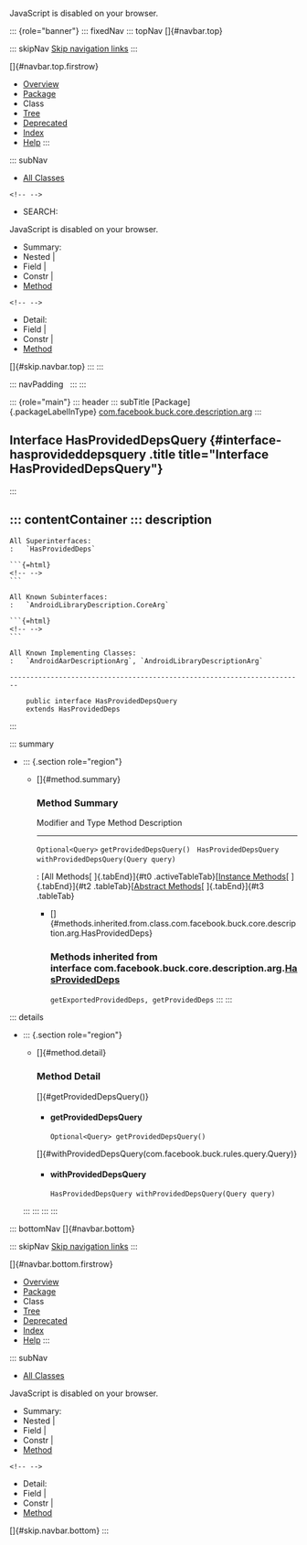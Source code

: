 <div>

JavaScript is disabled on your browser.

</div>

::: {role="banner"}
::: fixedNav
::: topNav
[]{#navbar.top}

::: skipNav
[Skip navigation links](#skip.navbar.top "Skip navigation links")
:::

[]{#navbar.top.firstrow}

-   [Overview](../../../../../../index.html)
-   [Package](package-summary.html)
-   Class
-   [Tree](package-tree.html)
-   [Deprecated](../../../../../../deprecated-list.html)
-   [Index](../../../../../../index-all.html)
-   [Help](../../../../../../help-doc.html)
:::

::: subNav
-   [All Classes](../../../../../../allclasses.html)

```{=html}
<!-- -->
```
-   SEARCH:

<div>

<div>

JavaScript is disabled on your browser.

</div>

</div>

<div>

-   Summary: 
-   Nested \| 
-   Field \| 
-   Constr \| 
-   [Method](#method.summary)

```{=html}
<!-- -->
```
-   Detail: 
-   Field \| 
-   Constr \| 
-   [Method](#method.detail)

</div>

[]{#skip.navbar.top}
:::
:::

::: navPadding
 
:::
:::

::: {role="main"}
::: header
::: subTitle
[Package]{.packageLabelInType} [com.facebook.buck.core.description.arg](package-summary.html)
:::

## Interface HasProvidedDepsQuery {#interface-hasprovideddepsquery .title title="Interface HasProvidedDepsQuery"}
:::

::: contentContainer
::: description
-   

    All Superinterfaces:
    :   `HasProvidedDeps`

    ```{=html}
    <!-- -->
    ```

    All Known Subinterfaces:
    :   `AndroidLibraryDescription.CoreArg`

    ```{=html}
    <!-- -->
    ```

    All Known Implementing Classes:
    :   `AndroidAarDescriptionArg`, `AndroidLibraryDescriptionArg`

    ------------------------------------------------------------------------

        public interface HasProvidedDepsQuery
        extends HasProvidedDeps
:::

::: summary
-   ::: {.section role="region"}
    -   []{#method.summary}

        ### Method Summary

          Modifier and Type        Method                                 Description
          ------------------------ -------------------------------------- -------------
          `Optional<Query>`        `getProvidedDepsQuery()`                
          `HasProvidedDepsQuery`   `withProvidedDepsQuery​(Query query)`    

          : [All Methods[ ]{.tabEnd}]{#t0 .activeTableTab}[[Instance
          Methods](javascript:show(2);)[ ]{.tabEnd}]{#t2
          .tableTab}[[Abstract
          Methods](javascript:show(4);)[ ]{.tabEnd}]{#t3 .tableTab}

        -   []{#methods.inherited.from.class.com.facebook.buck.core.description.arg.HasProvidedDeps}

            ### Methods inherited from interface com.facebook.buck.core.description.arg.[HasProvidedDeps](HasProvidedDeps.html "interface in com.facebook.buck.core.description.arg")

            `getExportedProvidedDeps, getProvidedDeps`
    :::
:::

::: details
-   ::: {.section role="region"}
    -   []{#method.detail}

        ### Method Detail

        []{#getProvidedDepsQuery()}

        -   #### getProvidedDepsQuery

            ``` methodSignature
            Optional<Query> getProvidedDepsQuery()
            ```

        []{#withProvidedDepsQuery(com.facebook.buck.rules.query.Query)}

        -   #### withProvidedDepsQuery

            ``` methodSignature
            HasProvidedDepsQuery withProvidedDepsQuery​(Query query)
            ```
    :::
:::
:::
:::

::: bottomNav
[]{#navbar.bottom}

::: skipNav
[Skip navigation links](#skip.navbar.bottom "Skip navigation links")
:::

[]{#navbar.bottom.firstrow}

-   [Overview](../../../../../../index.html)
-   [Package](package-summary.html)
-   Class
-   [Tree](package-tree.html)
-   [Deprecated](../../../../../../deprecated-list.html)
-   [Index](../../../../../../index-all.html)
-   [Help](../../../../../../help-doc.html)
:::

::: subNav
-   [All Classes](../../../../../../allclasses.html)

<div>

<div>

JavaScript is disabled on your browser.

</div>

</div>

<div>

-   Summary: 
-   Nested \| 
-   Field \| 
-   Constr \| 
-   [Method](#method.summary)

```{=html}
<!-- -->
```
-   Detail: 
-   Field \| 
-   Constr \| 
-   [Method](#method.detail)

</div>

[]{#skip.navbar.bottom}
:::
